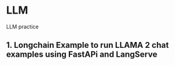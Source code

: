 # LLM
LLM practice 

## 1. Longchain Example to run LLAMA 2 chat examples using FastAPi and LangServe